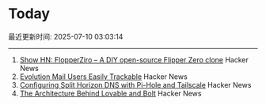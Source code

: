 # Today

最近更新时间: 2025-07-10 03:03:14

--- 
1. [Show HN: FlopperZiro – A DIY open-source Flipper Zero clone](https://github.com/lraton/FlopperZiro) Hacker News
2. [Evolution Mail Users Easily Trackable](https://www.grepular.com/Evolution_Mail_Users_Easily_Trackable) Hacker News
3. [Configuring Split Horizon DNS with Pi-Hole and Tailscale](https://www.bentasker.co.uk/posts/blog/general/configuring-pihole-to-serve-different-records-to-different-clients.html) Hacker News
4. [The Architecture Behind Lovable and Bolt](https://www.beam.cloud/blog/agentic-apps) Hacker News
